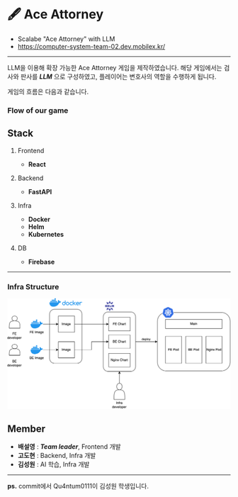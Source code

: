 # 🖋 Ace Attorney
  + Scalabe "Ace Attorney" with LLM
  + https://computer-system-team-02.dev.mobilex.kr/
---
LLM을 이용해 확장 가능한 Ace Attorney 게임을 제작하였습니다. 
해당 게임에서는 검사와 판사를 ___LLM___ 으로 구성하였고, 플레이어는 변호사의 역할을 수행하게 됩니다.

게임의 흐름은 다음과 같습니다.
### Flow of our game

## Stack
1. Frontend
   + __React__

2. Backend
   + __FastAPI__
  
3. Infra
   + __Docker__
   + __Helm__
   + __Kubernetes__

4. DB
   + __Firebase__

---
### Infra Structure
![Infra structure File](https://github.com/SeolyeongBae/EC3102-trial/blob/main/Infra%20Structure.png)

## Member
* __배설영__ : ___Team leader___, Frontend 개발
* __고도현__ : Backend, Infra 개발
* __김성원__ : AI 학습, Infra 개발
---
__ps.__ commit에서 Qu4ntum0111이 김성원 학생입니다.
